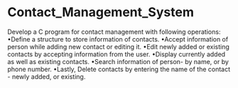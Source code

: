 # Contact_Management_System
Develop a C program for contact management with following operations: •Define a structure to store information of contacts. •Accept information of person while adding new contact or editing it. •Edit newly added or existing contacts by accepting information from the user. •Display currently added as well as existing contacts. •Search information of person- by name, or by phone number. •Lastly, Delete contacts by entering the name of the contact - newly added, or existing.
